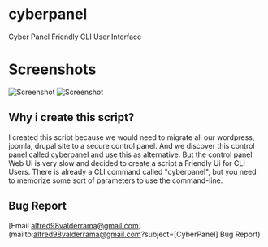 # cyberpanel
Cyber Panel Friendly CLI User Interface

# Screenshots
![Screenshot](“cyberpanel.png”)
![Screenshot](“cyberpanel1.png”)

## Why i create this script?
I created this script because we would need to migrate all our wordpress, joomla, drupal site to a secure control panel.
And we discover this control panel called cyberpanel and use this as alternative. But the control panel Web Ui is very slow and decided to create a script a Friendly Ui for CLI Users. There is already a CLI command called "cyberpanel", but you need to memorize some sort of parameters to use the command-line.


## Bug Report
[Email alfred98valderrama@gmail.com](mailto:alfred98valderrama@gmail.com?subject=[CyberPanel] Bug Report)